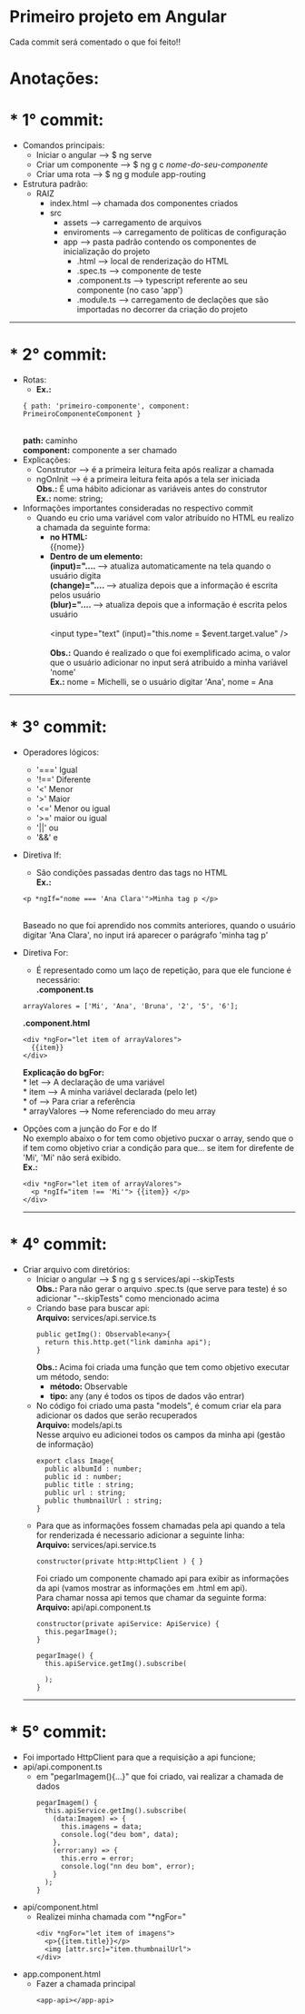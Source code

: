 # Primeiro projeto em Angular

Cada commit será comentado o que foi feito!!

# Anotações:<br>
# <strong>* 1° commit:</strong>
  + Comandos principais:
    - Iniciar o angular --> $ ng serve
    - Criar um componente --> $ ng g c *nome-do-seu-componente*
    - Criar uma rota --> $ ng g module app-routing
  + Estrutura padrão:
    - RAIZ
      - index.html --> chamada dos componentes criados
      - src 
        - assets --> carregamento de arquivos
        - enviroments --> carregamento de políticas de configuração 
        - app --> pasta padrão contendo os componentes de inicialização do projeto
          - .html --> local de renderização do HTML
          - .spec.ts --> componente de teste
          - .component.ts --> typescript referente ao seu componente (no caso 'app') 
          - .module.ts --> carregamento de declações que são importadas no decorrer da criação do projeto
------------------------------------------------------------------------------------------------------------------------------------------------------
# <strong>* 2° commit:</strong>
  + Rotas:
    - <strong>Ex.:</strong>
     ```
    { path: 'primeiro-componente', component: PrimeiroComponenteComponent }
    ```
      <br> <strong>path:</strong> caminho <br> <strong>component:</strong> componente a ser chamado 
  + Explicações:
    - Construtor --> é a primeira leitura feita após realizar a chamada
    - ngOnInit --> é a primeira leitura feita após a tela ser iniciada
    <br> <strong>Obs.:</strong> É uma hábito adicionar as variáveis antes do construtor
    <br> <strong>Ex.:</strong> nome: string;
  + Informações importantes consideradas no respectivo commit
    - Quando eu crio uma variável com valor atribuído no HTML eu realizo a chamada da seguinte forma:
      + <strong>no HTML:</strong> <br> {{nome}}
      + <strong>Dentro de um elemento:</strong> 
        <br> <strong> (input)=".... </strong> --> atualiza automaticamente na tela quando o usuário digita
        <br> <strong> (change)=".... </strong> --> atualiza depois que a informação é escrita pelos usuário 
        <br> <strong> (blur)=".... </strong> --> atualiza depois que a informação é escrita pelos usuário 
        <br><br> <input type="text" (input)="this.nome = $event.target.value" />        
        <br> <strong>Obs.:</strong> Quando é realizado o que foi exemplificado acima, o valor que o usuário adicionar no input será atribuido a minha variável 'nome'
        <br> <strong>Ex.:</strong> nome = Michelli, se o usuário digitar 'Ana', nome = Ana
        
------------------------------------------------------------------------------------------------------------------------------------------------------
# <strong>* 3° commit:</strong>
  + Operadores lógicos:
    - '===' Igual
    - '!==' Diferente
    - '<' Menor
    - '>' Maior
    - '<=' Menor ou igual
    - '>=' maior ou igual
    - '||' ou
    - '&&' e
  + Diretiva If:
    - São condições passadas dentro das tags no HTML
    <br> <strong>Ex.:</strong> <br>
    ```
    <p *ngIf="nome === 'Ana Clara'">Minha tag p </p>
    ```
    <br>
    Baseado no que foi aprendido nos commits anteriores, quando o usuário digitar 'Ana Clara', no input irá aparecer o parágrafo 'minha tag p'
  + Diretiva For:
    - É representado como um laço de repetição, para que ele funcione é necessário:
    <br><strong> .component.ts </strong>
    ```
    arrayValores = ['Mi', 'Ana', 'Bruna', '2', '5', '6'];
    ```
    <strong> .component.html </strong>
    ```
    <div *ngFor="let item of arrayValores">
      {{item}}
    </div>
    ```
    <strong> Explicação do bgFor: </strong>
    <br> * let --> A declaração de uma variável 
    <br> * item --> A minha variável declarada (pelo let)
    <br> * of --> Para criar a referência 
    <br> * arrayValores --> Nome referenciado do meu array<br>
  + Opções com a junção do For e do If
    <br> No exemplo abaixo o for tem como objetivo pucxar o array, sendo que o if tem como objetivo criar a condição para que... se item for direfente de 'Mi', 'Mi' não será exibido.<br>
    <strong> Ex.: </strong>
    ```
    <div *ngFor="let item of arrayValores">
      <p *ngIf="item !== 'Mi'"> {{item}} </p>
    </div>
    ```
    
    ------------------------------------------------------------------------------------------------------------------------------------------------------
# <strong>* 4° commit:</strong>
  + Criar arquivo com diretórios:
    - Iniciar o angular --> $ ng g s services/api --skipTests
      <br> <strong>Obs.:</strong> Para não gerar o arquivo .spec.ts (que serve para teste) é so adicionar "--skipTests" como mencionado acima
    - Criando base para buscar api: <br>
      <strong> Arquivo: </strong> services/api.service.ts
      ```
      public getImg(): Observable<any>{
        return this.http.get("link daminha api");
      }
      ```
      <strong> Obs.: </strong> Acima foi criada uma função que tem como objetivo executar um método, sendo: <br>
        - <strong>método:</strong> Observable
        - <strong>tipo:</strong> any (any é todos os tipos de dados vão entrar)
    - No código foi criado uma pasta "models", é comum criar ela para adicionar os dados que serão recuperados
      <br>
      <strong> Arquivo: </strong> models/api.ts <br> Nesse arquivo eu adicionei todos os campos da minha api (gestão de informação)
      ```
      export class Image{
        public albumId : number;
        public id : number;
        public title : string;
        public url : string;
        public thumbnailUrl : string;
      }
      ```
    - Para que as informações fossem chamadas pela api quando a tela for renderizada é necessario adicionar a seguinte linha:
      <br>
      <strong> Arquivo: </strong> services/api.service.ts <br>
      ```
      constructor(private http:HttpClient ) { }
      ```
      Foi criado um componente chamado api para exibir as informações da api (vamos mostrar as informações em .html em api). 
      <br> Para chamar nossa api temos que chamar da seguinte forma:
      <br>
      <strong> Arquivo: </strong> api/api.component.ts <br>
      ```
      constructor(private apiService: ApiService) {
        this.pegarImage();
      }

      pegarImage() {
        this.apiService.getImg().subscribe(

        );
      }
      ```
    ------------------------------------------------------------------------------------------------------------------------------------------------------
# <strong>* 5° commit:</strong>
  + Foi importado HttpClient para que a requisição a api funcione;
  + api/api.component.ts
    - em "pegarImagem(){...}" que foi criado, vai realizar a chamada de dados <br>
      ```
      pegarImagem() {
        this.apiService.getImg().subscribe(
          (data:Imagem) => {
            this.imagens = data;
            console.log("deu bom", data);
          },
          (error:any) => {
            this.erro = error;
            console.log("nn deu bom", error);
          }
        );
      }
      ```
  + api/component.html
    - Realizei minha chamada com "*ngFor=" <br>
      ```
      <div *ngFor="let item of imagens">
        <p>{{item.title}}</p>
        <img [attr.src]="item.thumbnailUrl">
      </div>

      ```
  + app.component.html
    - Fazer a chamada principal <br>
      ```
      <app-api></app-api>

      ```

